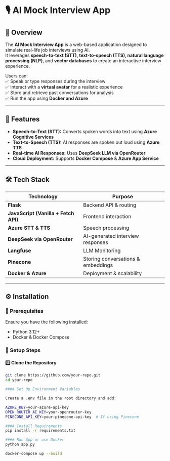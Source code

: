 # 🎙️ AI Mock Interview App  

## 📌 Overview  
The **AI Mock Interview App** is a web-based application designed to simulate real-life job interviews using AI.  
It leverages **speech-to-text (STT), text-to-speech (TTS), natural language processing (NLP)**, and **vector databases** to create an interactive interview experience.  

Users can:  
✅ Speak or type responses during the interview  
✅ Interact with a **virtual avatar** for a realistic experience  
✅ Store and retrieve past conversations for analysis  
✅ Run the app using **Docker and Azure**  

---

## 🚀 Features  
- **Speech-to-Text (STT):** Converts spoken words into text using **Azure Cognitive Services**  
- **Text-to-Speech (TTS):** AI responses are spoken out loud using **Azure TTS**  
- **Real-time AI Responses:** Uses **DeepSeek LLM via OpenRouter**  
- **Cloud Deployment:** Supports **Docker Compose** & **Azure App Service**  

---

## 🛠️ Tech Stack  
| Technology  | Purpose  |
|-------------|----------|
| **Flask**  | Backend API & routing  |
| **JavaScript (Vanilla + Fetch API)** | Frontend interaction |
| **Azure STT & TTS**  | Speech processing  |
| **DeepSeek via OpenRouter**  | AI-generated interview responses  |
| **Langfuse**  | LLM Monitoring |
| **Pinecone**  | Storing conversations & embeddings  |
| **Docker & Azure**  | Deployment & scalability  |

---

## ⚙️ Installation  

### **🔹 Prerequisites**  
Ensure you have the following installed:  
- Python 3.12+  
- Docker & Docker Compose  

### **🔹 Setup Steps**  

#### 1️⃣ Clone the Repository  
```sh
git clone https://github.com/your-repo.git
cd your-repo

#### Set Up Environment Variables

Create a .env file in the root directory and add:

AZURE_KEY=your-azure-api-key
OPEN_ROUTER_AI_KEY=your-openrouter-key
PINECONE_API_KEY=your-pinecone-api-key  # If using Pinecone

#### Install Requirements
pip install -r requirements.txt

#### Run App or use Docker
python app.py

docker-compose up --build
